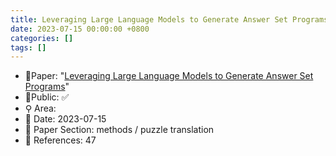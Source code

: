 ```yaml
---
title: Leveraging Large Language Models to Generate Answer Set Programs
date: 2023-07-15 00:00:00 +0800
categories: []
tags: []
---
```


- 📙Paper: "[Leveraging Large Language Models to Generate Answer Set Programs](https://arxiv.org/abs/2307.07699)"
- 🔑Public: ✅
- ⚲ Area: 
- 📅 Date: 2023-07-15
- 🔎 Paper Section: methods / puzzle translation
- 📝 References: 47
